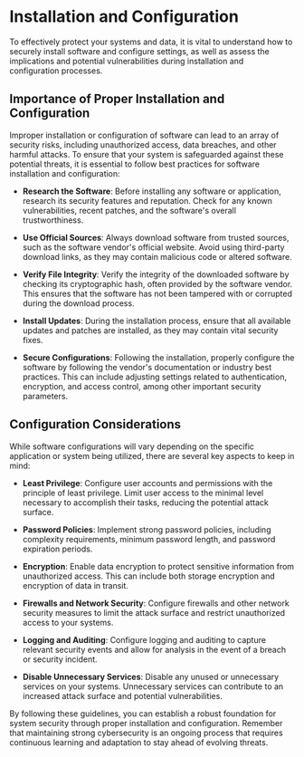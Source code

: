 # Installation and Configuration

To effectively protect your systems and data, it is vital to understand how to securely install software and configure settings, as well as assess the implications and potential vulnerabilities during installation and configuration processes.

## Importance of Proper Installation and Configuration

Improper installation or configuration of software can lead to an array of security risks, including unauthorized access, data breaches, and other harmful attacks. To ensure that your system is safeguarded against these potential threats, it is essential to follow best practices for software installation and configuration:

- **Research the Software**: Before installing any software or application, research its security features and reputation. Check for any known vulnerabilities, recent patches, and the software's overall trustworthiness.

- **Use Official Sources**: Always download software from trusted sources, such as the software vendor's official website. Avoid using third-party download links, as they may contain malicious code or altered software.

- **Verify File Integrity**: Verify the integrity of the downloaded software by checking its cryptographic hash, often provided by the software vendor. This ensures that the software has not been tampered with or corrupted during the download process.

- **Install Updates**: During the installation process, ensure that all available updates and patches are installed, as they may contain vital security fixes.

- **Secure Configurations**: Following the installation, properly configure the software by following the vendor's documentation or industry best practices. This can include adjusting settings related to authentication, encryption, and access control, among other important security parameters.

## Configuration Considerations

While software configurations will vary depending on the specific application or system being utilized, there are several key aspects to keep in mind:

- **Least Privilege**: Configure user accounts and permissions with the principle of least privilege. Limit user access to the minimal level necessary to accomplish their tasks, reducing the potential attack surface.

- **Password Policies**: Implement strong password policies, including complexity requirements, minimum password length, and password expiration periods.

- **Encryption**: Enable data encryption to protect sensitive information from unauthorized access. This can include both storage encryption and encryption of data in transit.

- **Firewalls and Network Security**: Configure firewalls and other network security measures to limit the attack surface and restrict unauthorized access to your systems.

- **Logging and Auditing**: Configure logging and auditing to capture relevant security events and allow for analysis in the event of a breach or security incident.

- **Disable Unnecessary Services**: Disable any unused or unnecessary services on your systems. Unnecessary services can contribute to an increased attack surface and potential vulnerabilities.

By following these guidelines, you can establish a robust foundation for system security through proper installation and configuration. Remember that maintaining strong cybersecurity is an ongoing process that requires continuous learning and adaptation to stay ahead of evolving threats.
